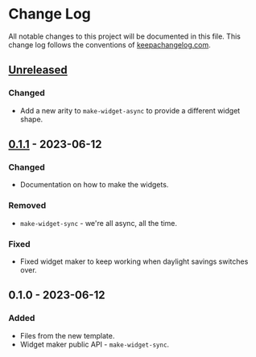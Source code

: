 # Change Log
All notable changes to this project will be documented in this file. This change log follows the conventions of [keepachangelog.com](http://keepachangelog.com/).

## [Unreleased]
### Changed
- Add a new arity to `make-widget-async` to provide a different widget shape.

## [0.1.1] - 2023-06-12
### Changed
- Documentation on how to make the widgets.

### Removed
- `make-widget-sync` - we're all async, all the time.

### Fixed
- Fixed widget maker to keep working when daylight savings switches over.

## 0.1.0 - 2023-06-12
### Added
- Files from the new template.
- Widget maker public API - `make-widget-sync`.

[Unreleased]: https://github.com/your-name/news-scraper/compare/0.1.1...HEAD
[0.1.1]: https://github.com/your-name/news-scraper/compare/0.1.0...0.1.1
